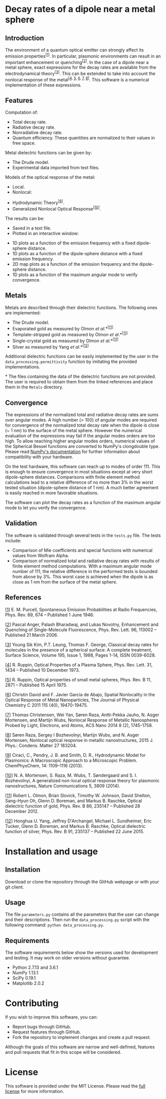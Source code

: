 # Decay rates of a dipole near a metal sphere

## Introduction

The environment of a quantum optical emitter can strongly affect its emission properties<sup>[[1](https://doi.org/10.1103/PhysRev.69.674)]</sup>. In particular, plasmonic environments can result in an important enhancement or quenching<sup>[[2](https://doi.org/10.1103/PhysRevLett.96.113002)]</sup>. In the case of a dipole near a metal sphere, exact expressions for the decay rates are available from the electrodynamical theory<sup>[[3](https://doi.org/10.1016/0039-6028(88)90776-5)]</sup>. This can be extended to take into account the nonlocal response of the metal<sup>[[4](https://doi.org/10.1103/PhysRevLett.31.1434), [5](https://dx.doi.org/10.1103/PhysRevB.11.2871), [6](https://doi.org/10.1021/jp204261u), [7](https://doi.org/10.1021/nn406153k), [8](https://doi.org/10.1088/0953-8984/27/18/183204)]</sup>. This software is a numerical implementation of these expressions.

## Features

Computation of:
- Total decay rate.
- Radiative decay rate.
- Nonradiative decay rate.
- Quantum efficiency.
These quantities are normalized to their values in free space.

Metal dielectric functions can be given by:
- The Drude model.
- Experimental data imported from text files.

Models of the optical response of the metal:
- Local.
- Nonlocal:
* Hydrodynamic Theory<sup>[[9](https://doi.org/10.1002/cphc.201200992)]</sup>.
* Generalized Nonlocal Optical Response<sup>[[10](https://doi.org/10.1038/ncomms4809)]</sup>.

The results can be:
- Saved in a text file.
- Plotted in an interactive window:
* 1D plots as a function of the emission frequency with a fixed dipole-sphere distance.
* 1D plots as a function of the dipole-sphere distance with a fixed emission frequency.
* 2D map plots as a function of the emission frequency and the dipole-sphere distance.
* 1D plots as a function of the maximum angular mode to verify convergence.

## Metals

Metals are described through their dielectric functions. The following ones are implemented:
- The Drude model.
- Evaporated gold as measured by Olmon *et al*.\*<sup>[[11](https://doi.org/10.1103/PhysRevB.86.235147)]</sup>
- Template-stripped gold as measured by Olmon *et al*.\*<sup>[[11](https://doi.org/10.1103/PhysRevB.86.235147)]</sup>
- Single-crystal gold as measured by Olmon *et al*.\*<sup>[[11](https://doi.org/10.1103/PhysRevB.86.235147)]</sup>
- Silver as measured by Yang *et al*.\*<sup>[[12](https://doi.org/10.1103/PhysRevB.91.235137)]</sup>

Additional dielectric functions can be easily implemented by the user in the `data_processing.permittivity` function by imitating the provided implementations.

\* The files containing the data of the dielectric functions are not provided. The user is required to obtain them from the linked references and place them in the `Metals` directory.

## Convergence

The expressions of the normalized total and radiative decay rates are sums over angular modes. A high number (> 100) of angular modes are required for convergence of the normalized total decay rate when the dipole is close (~ 1 nm) to the surface of the metal sphere. However the numerical evaluation of the expressions may fail if the angular modes orders are too high. To allow reaching higher angular modes orders, numerical values of the Spherical Bessel functions are converted to NumPy's clongdouble type. Please read [NumPy's documentation](https://docs.scipy.org/doc/numpy/user/basics.types.html#extended-precision) for further information about compatibility with your hardware.

On the test hardware, this software can reach up to modes of order 111. This is enough to ensure convergence in most situations except at very short dipole-sphere distances. Comparisons with finite element method calculations lead to a relative difference of no more than 3% in the worst tested situation (dipole-sphere distance of 1 nm). A much better agreement is easily reached in more favorable situations.

The software can plot the decay rates as a function of the maximum angular mode to let you verify the convergence.

## Validation

The software is validated through several tests in the `tests.py` file. The tests include:
- Comparison of Mie coefficients and special functions with numerical values from Wolfram Alpha.
- Comparison of normalized total and radiative decay rates with results of finite element method computations. With a maximum angular mode number of 111, the relative difference in the performed tests is bounded from above by 3%. This worst case is achieved when the dipole is as close as 1 nm from the surface of the metal sphere.

## References

[[1](https://doi.org/10.1103/PhysRev.69.674)] E. M. Purcell, Spontaneous Emission Probabilities at Radio Frequencies, Phys. Rev. 69, 674 – Published 1 June 1946.

[[2](https://doi.org/10.1103/PhysRevLett.96.113002)] Pascal Anger, Palash Bharadwaj, and Lukas Novotny, Enhancement and Quenching of Single-Molecule Fluorescence, Phys. Rev. Lett. 96, 113002 – Published 21 March 2006.

[[3](https://doi.org/10.1016/0039-6028(88)90776-5)] Young Sik Kim, P.T. Leung, Thomas F. George, Classical decay rates for molecules in the presence of a spherical surface: A complete treatment, Surface Science, Volume 195, Issue 1, 1988, Pages 1-14, ISSN 0039-6028.

[[4](https://doi.org/10.1103/PhysRevLett.31.1434)] R. Ruppin, Optical Properties of a Plasma Sphere, Phys. Rev. Lett. 31, 1434 – Published 10 December 1973.

[[5](https://dx.doi.org/10.1103/PhysRevB.11.2871)] R. Ruppin, Optical properties of small metal spheres, Phys. Rev. B 11, 2871 – Published 15 April 1975.

[[6](https://doi.org/10.1021/jp204261u)] Christin David and F. Javier García de Abajo, Spatial Nonlocality in the Optical Response of Metal Nanoparticles, The Journal of Physical Chemistry C 2011 115 (40), 19470-19475.

[[7](https://doi.org/10.1021/nn406153k)] Thomas Christensen, Wei Yan, Søren Raza, Antti-Pekka Jauho, N. Asger Mortensen, and Martijn Wubs, Nonlocal Response of Metallic Nanospheres Probed by Light, Electrons, and Atoms, ACS Nano 2014 8 (2), 1745-1758.

[[8](https://doi.org/10.1088/0953-8984/27/18/183204)] Søren Raza, Sergey I Bozhevolnyi, Martijn Wubs, and N. Asger Mortensen, Nonlocal optical response in metallic nanostructures, 2015 J. Phys.: Condens. Matter 27 183204.

[[9](https://doi.org/10.1002/cphc.201200992)] Ciracì, C., Pendry, J. B. and Smith, D. R., Hydrodynamic Model for Plasmonics: A Macroscopic Approach to a Microscopic Problem. ChemPhysChem, 14: 1109–1116 (2013).

[[10](https://doi.org/10.1038/ncomms4809)] N. A. Mortensen, S. Raza, M. Wubs, T. Søndergaard and S. I. Bozhevolnyi, A generalized non-local optical response theory for plasmonic nanostructures, Nature Communications 5, 3809 (2014).

[[11](https://doi.org/10.1103/PhysRevB.86.235147)] Robert L. Olmon, Brian Slovick, Timothy W. Johnson, David Shelton, Sang-Hyun Oh, Glenn D. Boreman, and Markus B. Raschke, Optical dielectric function of gold, Phys. Rev. B 86, 235147 – Published 28 December 2012.

[[12](https://doi.org/10.1103/PhysRevB.91.235137)] Honghua U. Yang, Jeffrey D'Archangel, Michael L. Sundheimer, Eric Tucker, Glenn D. Boreman, and Markus B. Raschke, Optical dielectric function of silver, Phys. Rev. B 91, 235137 – Published 22 June 2015.

# Installation and usage

## Installation

Download or clone the repository through the GitHub webpage or with your git client.

## Usage

The file `parameters.py` contains all the parameters that the user can change and their descriptions. Then run the `data_processing.py` script with the following command:
```python data_processing.py```.

## Requirements

The software requirements below show the versions used for development and testing. It may work on older versions without guarantee.

- Python 2.7.13 and 3.6.1
- NumPy 1.13.1
- SciPy 0.19.1
- Matplotlib 2.0.2

# Contributing

If you wish to improve this software, you can:

- Report bugs through GitHub.
- Request features through GitHub.
- Fork the repository to implement changes and create a pull request.

Although the goals of this software are narrow and well-defined, features and pull requests that fit in this scope will be considered.

# License

This software is provided under the MIT License. Please read the [full license](LICENSE) for more information.